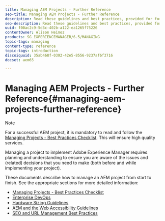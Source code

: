 ```yaml
---
title: Managing AEM Projects - Further Reference
seo-title: Managing AEM Projects - Further Reference
description: Read these guidelines and best practices, provided for further reference, when managing your project.
seo-description: Read these guidelines and best practices, provided for further reference, when managing your project.
uuid: f00ac2c9-5d3c-402b-a122-ea1265f75226
contentOwner: Alison Heimoz
products: SG_EXPERIENCEMANAGER/6.5/MANAGING
topic-tags: managing
content-type: reference
topic-tags: introduction
discoiquuid: 35ab468f-0302-42e5-8556-9237af6f3716
docset: aem65

---
```


# Managing AEM Projects - Further Reference{#managing-aem-projects-further-reference}

>[!NOTE]
>
>For a successful AEM project, it is mandatory to read and follow the [Managing Projects - Best Practices Checklist](../../managing/using/best-practices.md). This will ensure high quality services.

Managing a project to implement Adobe Experience Manager requires planning and understanding to ensure you are aware of the issues and (related) decisions that you need to make (both before and while implementing your project).

These documents describe how to manage an AEM project from start to finish. See the appropriate sections for more detailed information:

* [Managing Projects - Best Practices Checklist](../../managing/using/best-practices.md)
* [Enterprise DevOps](/managing/using/enterprise-devops.md)
* [Hardware Sizing Guidelines](../../managing/using/hardware-sizing-guidelines.md)
* [AEM and the Web Accessibility Guidelines](/managing/using/web-accessibility.md)
* [SEO and URL Management Best Practices](../../managing/using/seo-and-url-management.md)

